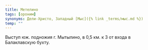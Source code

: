 ```yaml
---
title: Метелино
tags: [ороним]
synonyms: Дели-Христо, Западный [Мыс]({% link _terms/мыс.md %})
temp: ""
---
```


Выступ юж. подножия г. Мытылино, в 0,5 км. к З от входа в Балаклавскую бухту.
